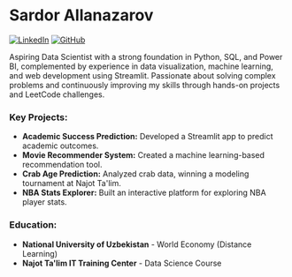# Sardor Allanazarov

[![LinkedIn](https://img.shields.io/badge/LinkedIn-Profile-blue)](https://www.linkedin.com/in/sardor-allanazarov) 
[![GitHub](https://img.shields.io/badge/GitHub-Allanazarov--DS-black)](https://github.com/Allanazarov-DS)

Aspiring Data Scientist with a strong foundation in Python, SQL, and Power BI, complemented by experience in data visualization, machine learning, and web development using Streamlit. Passionate about solving complex problems and continuously improving my skills through hands-on projects and LeetCode challenges.

### Key Projects:
- **Academic Success Prediction:** Developed a Streamlit app to predict academic outcomes.
- **Movie Recommender System:** Created a machine learning-based recommendation tool.
- **Crab Age Prediction:** Analyzed crab data, winning a modeling tournament at Najot Ta'lim.
- **NBA Stats Explorer:** Built an interactive platform for exploring NBA player stats.

### Education:
- **National University of Uzbekistan** - World Economy (Distance Learning)
- **Najot Ta'lim IT Training Center** - Data Science Course


